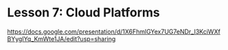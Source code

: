 # Lesson 7: Cloud Platforms
https://docs.google.com/presentation/d/1X6FhmlGYex7UG7eNDr_I3KciWXfBYygIYq_KmWte1JA/edit?usp=sharing
